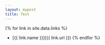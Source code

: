 ```yaml
---
layout: mypost
title: Test
---
```


{% for link in site.data.links %}
+ [{{ link.name }}]({{ link.url }})
{% endfor %}
